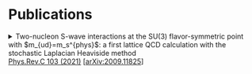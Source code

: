 # Publications

<details>
    <summary>Two-nucleon S-wave interactions at the SU(3) flavor-symmetric point with $m_{ud}=m_s^{phys}$: a first lattice QCD calculation with the stochastic Laplacian Heaviside method<br>
    <a href="https://journals.aps.org/prc/abstract/10.1103/PhysRevC.103.014003">Phys.Rev.C 103 (2021)</a>
    [<a href="https://arxiv.org/abs/2009.11825">arXiv:2009.11825</a>]</summary>
    <br>
    We report on the first application of the stochastic Laplacian Heaviside method for computing multi-particle interactions with lattice QCD to the two-nucleon system. Like the Laplacian Heaviside method, this method allows for the construction of interpolating operators which can be used to construct a positive definite set of two-nucleon correlation functions, unlike nearly all other applications of lattice QCD to two nucleons in the literature. It also allows for a variational analysis in which optimal linear combinations of the interpolating operators are formed that couple predominantly to the eigenstates of the system. Utilizing such methods has become of paramount importance in order to help resolve the discrepancy in the literature on whether two nucleons in either isospin channel form a bound state at pion masses heavier than physical, with the discrepancy persisting even in the SU(3)-flavor symmetric point with all quark masses near the physical strange quark mass. This is the first in a series of papers aimed at resolving this discrepancy. In the present work, we employ the stochastic Laplacian Heaviside method without a hexaquark operator in the basis at a lattice spacing of a=0.086 fm, lattice volume of L=48a=4.1 fm and pion mass m_pi≃714 MeV. With this setup, the observed spectrum of two-nucleon energy levels strongly disfavors the presence of a bound state in either the deuteron or dineutron channel.

</details>